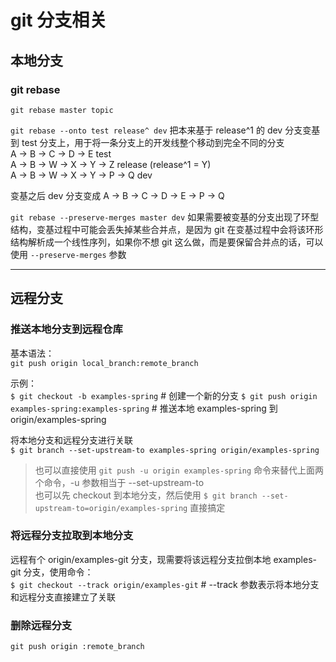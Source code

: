 # git 分支相关

## 本地分支
### git rebase

`git rebase master topic`

`git rebase --onto test release^ dev` 把本来基于 release^1 的 dev 分支变基到 test 分支上，用于将一条分支上的开发线整个移动到完全不同的分支  
A -> B -> C -> D -> E  test  
A -> B -> W -> X -> Y -> Z  release (release^1 = Y)    
A -> B -> W -> X -> Y -> P -> Q  dev

变基之后 dev 分支变成
A -> B -> C -> D -> E -> P -> Q

`git rebase --preserve-merges master dev` 如果需要被变基的分支出现了环型结构，变基过程中可能会丢失掉某些合并点，是因为 git 在变基过程中会将该环形结构解析成一个线性序列，如果你不想 git 这么做，而是要保留合并点的话，可以使用 `--preserve-merges` 参数



-------------

## 远程分支
### 推送本地分支到远程仓库
基本语法：  
`git push origin local_branch:remote_branch`

示例：   
`$ git checkout -b examples-spring` # 创建一个新的分支
`$ git push origin examples-spring:examples-spring` # 推送本地 examples-spring 到 origin/examples-spring  


将本地分支和远程分支进行关联  
`$ git branch --set-upstream-to examples-spring origin/examples-spring`  
> 也可以直接使用 `git push -u origin examples-spring` 命令来替代上面两个命令，-u 参数相当于 --set-upstream-to  
> 也可以先 checkout 到本地分支，然后使用 `$ git branch --set-upstream-to=origin/examples-spring` 直接搞定


### 将远程分支拉取到本地分支
远程有个 origin/examples-git 分支，现需要将该远程分支拉倒本地 examples-git 分支，使用命令：  
`$ git checkout --track origin/examples-git`  # --track 参数表示将本地分支和远程分支直接建立了关联


### 删除远程分支
`git push origin :remote_branch`
